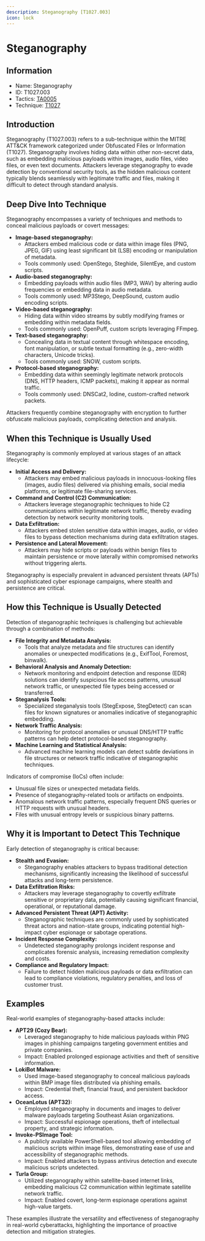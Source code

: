 ```yaml
---
description: Steganography [T1027.003]
icon: lock
---
```


# Steganography

## Information

- Name: Steganography
- ID: T1027.003
- Tactics: [TA0005](../TA0005/TA0005.md)
- Technique: [T1027](T1027.md)

## Introduction

Steganography (T1027.003) refers to a sub-technique within the MITRE ATT\&CK framework categorized under Obfuscated Files or Information (T1027). Steganography involves hiding data within other non-secret data, such as embedding malicious payloads within images, audio files, video files, or even text documents. Attackers leverage steganography to evade detection by conventional security tools, as the hidden malicious content typically blends seamlessly with legitimate traffic and files, making it difficult to detect through standard analysis.

## Deep Dive Into Technique

Steganography encompasses a variety of techniques and methods to conceal malicious payloads or covert messages:

- **Image-based steganography:**
  - Attackers embed malicious code or data within image files (PNG, JPEG, GIF) using least significant bit (LSB) encoding or manipulation of metadata.
  - Tools commonly used: OpenStego, Steghide, SilentEye, and custom scripts.
- **Audio-based steganography:**
  - Embedding payloads within audio files (MP3, WAV) by altering audio frequencies or embedding data in audio metadata.
  - Tools commonly used: MP3Stego, DeepSound, custom audio encoding scripts.
- **Video-based steganography:**
  - Hiding data within video streams by subtly modifying frames or embedding within metadata fields.
  - Tools commonly used: OpenPuff, custom scripts leveraging FFmpeg.
- **Text-based steganography:**
  - Concealing data in textual content through whitespace encoding, font manipulation, or subtle textual formatting (e.g., zero-width characters, Unicode tricks).
  - Tools commonly used: SNOW, custom scripts.
- **Protocol-based steganography:**
  - Embedding data within seemingly legitimate network protocols (DNS, HTTP headers, ICMP packets), making it appear as normal traffic.
  - Tools commonly used: DNSCat2, Iodine, custom-crafted network packets.

Attackers frequently combine steganography with encryption to further obfuscate malicious payloads, complicating detection and analysis.

## When this Technique is Usually Used

Steganography is commonly employed at various stages of an attack lifecycle:

- **Initial Access and Delivery:**
  - Attackers may embed malicious payloads in innocuous-looking files (images, audio files) delivered via phishing emails, social media platforms, or legitimate file-sharing services.
- **Command and Control (C2) Communication:**
  - Attackers leverage steganographic techniques to hide C2 communications within legitimate network traffic, thereby evading detection by network security monitoring tools.
- **Data Exfiltration:**
  - Attackers embed stolen sensitive data within images, audio, or video files to bypass detection mechanisms during data exfiltration stages.
- **Persistence and Lateral Movement:**
  - Attackers may hide scripts or payloads within benign files to maintain persistence or move laterally within compromised networks without triggering alerts.

Steganography is especially prevalent in advanced persistent threats (APTs) and sophisticated cyber espionage campaigns, where stealth and persistence are critical.

## How this Technique is Usually Detected

Detection of steganographic techniques is challenging but achievable through a combination of methods:

- **File Integrity and Metadata Analysis:**
  - Tools that analyze metadata and file structures can identify anomalies or unexpected modifications (e.g., ExifTool, Foremost, binwalk).
- **Behavioral Analysis and Anomaly Detection:**
  - Network monitoring and endpoint detection and response (EDR) solutions can identify suspicious file access patterns, unusual network traffic, or unexpected file types being accessed or transferred.
- **Steganalysis Tools:**
  - Specialized steganalysis tools (StegExpose, StegDetect) can scan files for known signatures or anomalies indicative of steganographic embedding.
- **Network Traffic Analysis:**
  - Monitoring for protocol anomalies or unusual DNS/HTTP traffic patterns can help detect protocol-based steganography.
- **Machine Learning and Statistical Analysis:**
  - Advanced machine learning models can detect subtle deviations in file structures or network traffic indicative of steganographic techniques.

Indicators of compromise (IoCs) often include:

- Unusual file sizes or unexpected metadata fields.
- Presence of steganography-related tools or artifacts on endpoints.
- Anomalous network traffic patterns, especially frequent DNS queries or HTTP requests with unusual headers.
- Files with unusual entropy levels or suspicious binary patterns.

## Why it is Important to Detect This Technique

Early detection of steganography is critical because:

- **Stealth and Evasion:**
  - Steganography enables attackers to bypass traditional detection mechanisms, significantly increasing the likelihood of successful attacks and long-term persistence.
- **Data Exfiltration Risks:**
  - Attackers may leverage steganography to covertly exfiltrate sensitive or proprietary data, potentially causing significant financial, operational, or reputational damage.
- **Advanced Persistent Threat (APT) Activity:**
  - Steganographic techniques are commonly used by sophisticated threat actors and nation-state groups, indicating potential high-impact cyber espionage or sabotage operations.
- **Incident Response Complexity:**
  - Undetected steganography prolongs incident response and complicates forensic analysis, increasing remediation complexity and costs.
- **Compliance and Regulatory Impact:**
  - Failure to detect hidden malicious payloads or data exfiltration can lead to compliance violations, regulatory penalties, and loss of customer trust.

## Examples

Real-world examples of steganography-based attacks include:

- **APT29 (Cozy Bear):**
  - Leveraged steganography to hide malicious payloads within PNG images in phishing campaigns targeting government entities and private companies.
  - Impact: Enabled prolonged espionage activities and theft of sensitive information.
- **LokiBot Malware:**
  - Used image-based steganography to conceal malicious payloads within BMP image files distributed via phishing emails.
  - Impact: Credential theft, financial fraud, and persistent backdoor access.
- **OceanLotus (APT32):**
  - Employed steganography in documents and images to deliver malware payloads targeting Southeast Asian organizations.
  - Impact: Successful espionage operations, theft of intellectual property, and strategic information.
- **Invoke-PSImage Tool:**
  - A publicly available PowerShell-based tool allowing embedding of malicious scripts within image files, demonstrating ease of use and accessibility of steganographic methods.
  - Impact: Enabled attackers to bypass antivirus detection and execute malicious scripts undetected.
- **Turla Group:**
  - Utilized steganography within satellite-based internet links, embedding malicious C2 communication within legitimate satellite network traffic.
  - Impact: Enabled covert, long-term espionage operations against high-value targets.

These examples illustrate the versatility and effectiveness of steganography in real-world cyberattacks, highlighting the importance of proactive detection and mitigation strategies.

